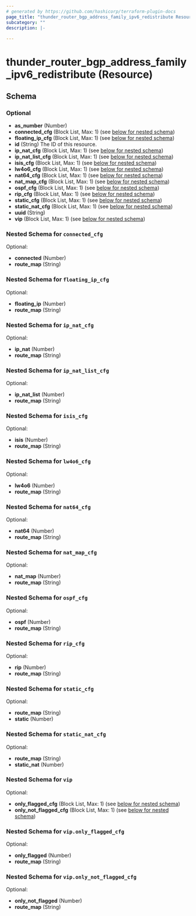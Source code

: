 ```yaml
---
# generated by https://github.com/hashicorp/terraform-plugin-docs
page_title: "thunder_router_bgp_address_family_ipv6_redistribute Resource - terraform-provider-thunder"
subcategory: ""
description: |-
  
---
```


# thunder_router_bgp_address_family_ipv6_redistribute (Resource)





<!-- schema generated by tfplugindocs -->
## Schema

### Optional

- **as_number** (Number)
- **connected_cfg** (Block List, Max: 1) (see [below for nested schema](#nestedblock--connected_cfg))
- **floating_ip_cfg** (Block List, Max: 1) (see [below for nested schema](#nestedblock--floating_ip_cfg))
- **id** (String) The ID of this resource.
- **ip_nat_cfg** (Block List, Max: 1) (see [below for nested schema](#nestedblock--ip_nat_cfg))
- **ip_nat_list_cfg** (Block List, Max: 1) (see [below for nested schema](#nestedblock--ip_nat_list_cfg))
- **isis_cfg** (Block List, Max: 1) (see [below for nested schema](#nestedblock--isis_cfg))
- **lw4o6_cfg** (Block List, Max: 1) (see [below for nested schema](#nestedblock--lw4o6_cfg))
- **nat64_cfg** (Block List, Max: 1) (see [below for nested schema](#nestedblock--nat64_cfg))
- **nat_map_cfg** (Block List, Max: 1) (see [below for nested schema](#nestedblock--nat_map_cfg))
- **ospf_cfg** (Block List, Max: 1) (see [below for nested schema](#nestedblock--ospf_cfg))
- **rip_cfg** (Block List, Max: 1) (see [below for nested schema](#nestedblock--rip_cfg))
- **static_cfg** (Block List, Max: 1) (see [below for nested schema](#nestedblock--static_cfg))
- **static_nat_cfg** (Block List, Max: 1) (see [below for nested schema](#nestedblock--static_nat_cfg))
- **uuid** (String)
- **vip** (Block List, Max: 1) (see [below for nested schema](#nestedblock--vip))

<a id="nestedblock--connected_cfg"></a>
### Nested Schema for `connected_cfg`

Optional:

- **connected** (Number)
- **route_map** (String)


<a id="nestedblock--floating_ip_cfg"></a>
### Nested Schema for `floating_ip_cfg`

Optional:

- **floating_ip** (Number)
- **route_map** (String)


<a id="nestedblock--ip_nat_cfg"></a>
### Nested Schema for `ip_nat_cfg`

Optional:

- **ip_nat** (Number)
- **route_map** (String)


<a id="nestedblock--ip_nat_list_cfg"></a>
### Nested Schema for `ip_nat_list_cfg`

Optional:

- **ip_nat_list** (Number)
- **route_map** (String)


<a id="nestedblock--isis_cfg"></a>
### Nested Schema for `isis_cfg`

Optional:

- **isis** (Number)
- **route_map** (String)


<a id="nestedblock--lw4o6_cfg"></a>
### Nested Schema for `lw4o6_cfg`

Optional:

- **lw4o6** (Number)
- **route_map** (String)


<a id="nestedblock--nat64_cfg"></a>
### Nested Schema for `nat64_cfg`

Optional:

- **nat64** (Number)
- **route_map** (String)


<a id="nestedblock--nat_map_cfg"></a>
### Nested Schema for `nat_map_cfg`

Optional:

- **nat_map** (Number)
- **route_map** (String)


<a id="nestedblock--ospf_cfg"></a>
### Nested Schema for `ospf_cfg`

Optional:

- **ospf** (Number)
- **route_map** (String)


<a id="nestedblock--rip_cfg"></a>
### Nested Schema for `rip_cfg`

Optional:

- **rip** (Number)
- **route_map** (String)


<a id="nestedblock--static_cfg"></a>
### Nested Schema for `static_cfg`

Optional:

- **route_map** (String)
- **static** (Number)


<a id="nestedblock--static_nat_cfg"></a>
### Nested Schema for `static_nat_cfg`

Optional:

- **route_map** (String)
- **static_nat** (Number)


<a id="nestedblock--vip"></a>
### Nested Schema for `vip`

Optional:

- **only_flagged_cfg** (Block List, Max: 1) (see [below for nested schema](#nestedblock--vip--only_flagged_cfg))
- **only_not_flagged_cfg** (Block List, Max: 1) (see [below for nested schema](#nestedblock--vip--only_not_flagged_cfg))

<a id="nestedblock--vip--only_flagged_cfg"></a>
### Nested Schema for `vip.only_flagged_cfg`

Optional:

- **only_flagged** (Number)
- **route_map** (String)


<a id="nestedblock--vip--only_not_flagged_cfg"></a>
### Nested Schema for `vip.only_not_flagged_cfg`

Optional:

- **only_not_flagged** (Number)
- **route_map** (String)


